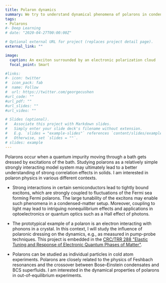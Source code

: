 ```yaml
---
title: Polaron dynamics
summary: We try to understand dynamical phenomena of polarons in condensed matter and cold atomic systems such as polaron drag (a novel form of Coulomb drag mediated by nonperturbative interactions) or metastable polaron states that can enable lasing.
tags:
- Polarons
#- Deep Learning
# date: "2020-04-27T00:00:00Z"

# Optional external URL for project (replaces project detail page).
external_link: ""

image:
  caption: An exciton surrounded by an electronic polarization cloud
  focal_point: Smart

#links:
#- icon: twitter
#  icon_pack: fab
#  name: Follow
#  url: https://twitter.com/georgecushen
#url_code: ""
#url_pdf: ""
#url_slides: ""
#url_video: ""

# Slides (optional).
#   Associate this project with Markdown slides.
#   Simply enter your slide deck's filename without extension.
#   E.g. `slides = "example-slides"` references `content/slides/example-slides.md`.
#   Otherwise, set `slides = ""`.
# slides: example
---
```


Polarons occur when a quantum impurity moving through a bath gets dressed by excitations of the bath. Studying polarons as a relatively simple strongly interacting model system may ultimately lead to a better understanding of strong correlation effects in solids. I am interested in polaron physics in various different contexts.

- Strong interactions in certain semiconductors lead to tightly bound excitons, which are strongly coupled to fluctuations of the Fermi sea forming Fermi polarons. The large tunability of the excitons may enable such phenomena in a condensed-matter setup. Moreover, coupling to light may lead to intriguing nonequilibrium effects and applications in optoelectronics or quantum optics such as a Hall effect of photons. 


- The prototypical example of a polaron is an electron interacting with phonons in a crystal. In this context, I will study the influence of polaronic dressing on the dynamics, e.g., as measured in pump-probe techniques. This project is embedded in the [CRC/TRR 288 "Elastic Tuning and Response of Electronic Quantum Phases of Matter"](https://transregio288.org).

- Polarons can be studied as individual particles in cold atom experiments. Polarons are closely related to the physics of Feshbach resonances and the crossover between Bose–Einstein condensates and BCS superfluids. I am interested in the dynamical properties of polarons in out-of-equilibrium experiments.

